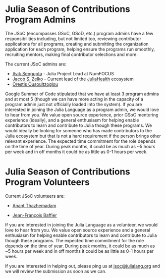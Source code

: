 # Julia Season of Contributions Program Admins

The JSoC (encompasses GSoC, GSoD, etc.) program admins have a few responsibilities including, but not limited too, reviewing contributor applications for all programs, creating and submitting the organization application for each program, helping ensure the programs run smoothly, recruiting mentors, making final contributor selections and more. 

The current JSoC admins are: 

- [Avik Sengupta](https://twitter.com/aviksengupta) - Julia Project Lead at NumFOCUS
- [Jacob S. Zelko](https://jacobzelko.com/) - Current lead of the [JuliaHealth](https://juliahealth.org/) ecosystem
- [Orestis Ousoultzoglou](https://github.com/xlxs4/)

Google Summer of Code stipulated that we have at least 3 program admins and at most 5 (though we can have more acting in the capacity of a program admin just not officially loaded into the system). If you are interested in joining the Julia Language as a program admin, we would love to hear from you. We value open source experience, prior GSoC mentoring experience (ideally), and a general enthusiasm for helping enable contributors to learn and contribute to Julia though these programs. We would ideally be looking for someone who has made contributors to the Julia ecosystem but that is not a hard requirement if the person brings other relevant experience. The expected time commitment for the role depends on the time of year. During peak months, it could be as much as ~5 hours per week and in off months it could be as little as 0-1 hours per week.

# Julia Season of Contributions Program Volunteers

Current JSoC volunteers are:

- [Anant Thazhemadam](https://github.com/thazhemadam)

- [Jean-François Baffier](https://github.com/azzaare)

If you are interested in joining the Julia Language as a volunteer, we would love to hear from you. We value open source experience and a general enthusiasm for helping enable contributors to learn and contribute to Julia though these programs. The expected time commitment for the role depends on the time of year. During peak months, it could be as much as ~5 hours per week and in off months it could be as little as 0-1 hours per week.

If you are interested in helping out, please ping us at [jsoc@julialang.org](mailto:jsoc@julialang.org) and we will review the submission as soon as we can. 

